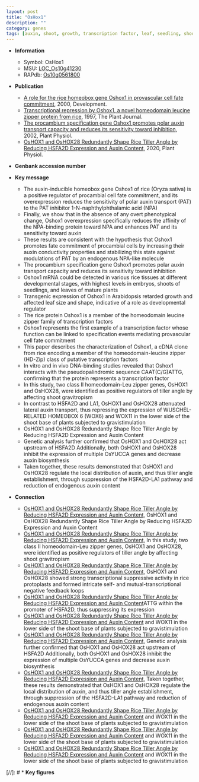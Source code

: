 ```yaml
---
layout: post
title: "OsHox1"
description: ""
category: genes
tags: [auxin, shoot, growth, transcription factor, leaf, seedling, shoot gravitropism, tiller, auxin transport, auxin biosynthesis, tiller angle]
---
```


* **Information**  
    + Symbol: OsHox1  
    + MSU: [LOC_Os10g41230](http://rice.plantbiology.msu.edu/cgi-bin/ORF_infopage.cgi?orf=LOC_Os10g41230)  
    + RAPdb: [Os10g0561800](http://rapdb.dna.affrc.go.jp/viewer/gbrowse_details/irgsp1?name=Os10g0561800)  

* **Publication**  
    + [A role for the rice homeobox gene Oshox1 in provascular cell fate commitment](http://www.ncbi.nlm.nih.gov/pubmed?term=A+role+for+the+rice+homeobox+gene+Oshox1+in+provascular+cell+fate+commitment%5BTitle%5D), 2000, Development.
    + [Transcriptional repression by Oshox1, a novel homeodomain leucine zipper protein from rice](http://www.ncbi.nlm.nih.gov/pubmed?term=Transcriptional+repression+by+Oshox1,+a+novel+homeodomain+leucine+zipper+protein+from+rice%5BTitle%5D), 1997, The Plant Journal.
    + [The procambium specification gene Oshox1 promotes polar auxin transport capacity and reduces its sensitivity toward inhibition](http://www.ncbi.nlm.nih.gov/pubmed?term=The+procambium+specification+gene+Oshox1+promotes+polar+auxin+transport+capacity+and+reduces+its+sensitivity+toward+inhibition%5BTitle%5D), 2002, Plant Physiol.
    + [OsHOX1 and OsHOX28 Redundantly Shape Rice Tiller Angle by Reducing HSFA2D Expression and Auxin Content](http://www.ncbi.nlm.nih.gov/pubmed?term=OsHOX1+and+OsHOX28+Redundantly+Shape+Rice+Tiller+Angle+by+Reducing+HSFA2D+Expression+and+Auxin+Content%5BTitle%5D), 2020, Plant Physiol.

* **Genbank accession number**  

* **Key message**  
    + The auxin-inducible homeobox gene Oshox1 of rice (Oryza sativa) is a positive regulator of procambial cell fate commitment, and its overexpression reduces the sensitivity of polar auxin transport (PAT) to the PAT inhibitor 1-N-naphthylphthalamic acid (NPA)
    + Finally, we show that in the absence of any overt phenotypical change, Oshox1 overexpression specifically reduces the affinity of the NPA-binding protein toward NPA and enhances PAT and its sensitivity toward auxin
    + These results are consistent with the hypothesis that Oshox1 promotes fate commitment of procambial cells by increasing their auxin conductivity properties and stabilizing this state against modulations of PAT by an endogenous NPA-like molecule
    + The procambium specification gene Oshox1 promotes polar auxin transport capacity and reduces its sensitivity toward inhibition
    + Oshox1 mRNA could be detected in various rice tissues at different developmental stages, with highest levels in embryos, shoots of seedlings, and leaves of mature plants
    + Transgenic expression of Oshox1 in Arabidopsis retarded growth and affected leaf size and shape, indicative of a role as developmental regulator
    + The rice protein Oshox1 is a member of the homeodomain leucine zipper family of transcription factors
    + Oshox1 represents the first example of a transcription factor whose function can be linked to specification events mediating provascular cell fate commitment
    + This paper describes the characterization of Oshox1, a cDNA clone from rice encoding a member of the homeodomain-leucine zipper (HD-Zip) class of putative transcription factors
    + In vitro and in vivo DNA-binding studies revealed that Oshox1 interacts with the pseudopalindromic sequence CAAT(C/G)ATTG, confirming that the protein represents a transcription factor
    + In this study, two class II homeodomain-Leu zipper genes, OsHOX1 and OsHOX28, were identified as positive regulators of tiller angle by affecting shoot gravitropism
    + In contrast to HSFA2D and LA1, OsHOX1 and OsHOX28 attenuated lateral auxin transport, thus repressing the expression of WUSCHEL-RELATED HOMEOBOX 6 (WOX6) and WOX11 in the lower side of the shoot base of plants subjected to gravistimulation
    + OsHOX1 and OsHOX28 Redundantly Shape Rice Tiller Angle by Reducing HSFA2D Expression and Auxin Content
    + Genetic analysis further confirmed that OsHOX1 and OsHOX28 act upstream of HSFA2D Additionally, both OsHOX1 and OsHOX28 inhibit the expression of multiple OsYUCCA genes and decrease auxin biosynthesis
    + Taken together, these results demonstrated that OsHOX1 and OsHOX28 regulate the local distribution of auxin, and thus tiller angle establishment, through suppression of the HSFA2D-LA1 pathway and reduction of endogenous auxin content

* **Connection**  
    + [OsHOX1 and OsHOX28 Redundantly Shape Rice Tiller Angle by Reducing HSFA2D Expression and Auxin Content](http://www.ncbi.nlm.nih.gov/pubmed?term=OsHOX1+and+OsHOX28+Redundantly+Shape+Rice+Tiller+Angle+by+Reducing+HSFA2D+Expression+and+Auxin+Content%5BTitle%5D), OsHOX1 and OsHOX28 Redundantly Shape Rice Tiller Angle by Reducing HSFA2D Expression and Auxin Content
    + [OsHOX1 and OsHOX28 Redundantly Shape Rice Tiller Angle by Reducing HSFA2D Expression and Auxin Content](http://www.ncbi.nlm.nih.gov/pubmed?term=OsHOX1+and+OsHOX28+Redundantly+Shape+Rice+Tiller+Angle+by+Reducing+HSFA2D+Expression+and+Auxin+Content%5BTitle%5D),  In this study, two class II homeodomain-Leu zipper genes, OsHOX1 and OsHOX28, were identified as positive regulators of tiller angle by affecting shoot gravitropism
    + [OsHOX1 and OsHOX28 Redundantly Shape Rice Tiller Angle by Reducing HSFA2D Expression and Auxin Content](http://www.ncbi.nlm.nih.gov/pubmed?term=OsHOX1+and+OsHOX28+Redundantly+Shape+Rice+Tiller+Angle+by+Reducing+HSFA2D+Expression+and+Auxin+Content%5BTitle%5D),  OsHOX1 and OsHOX28 showed strong transcriptional suppressive activity in rice protoplasts and formed intricate self- and mutual-transcriptional negative feedback loops
    + [OsHOX1 and OsHOX28 Redundantly Shape Rice Tiller Angle by Reducing HSFA2D Expression and Auxin Content](C/G)ATTG within the promoter of HSFA2D, thus suppressing its expression
    + [OsHOX1 and OsHOX28 Redundantly Shape Rice Tiller Angle by Reducing HSFA2D Expression and Auxin Content](WOX6) and WOX11 in the lower side of the shoot base of plants subjected to gravistimulation
    + [OsHOX1 and OsHOX28 Redundantly Shape Rice Tiller Angle by Reducing HSFA2D Expression and Auxin Content](http://www.ncbi.nlm.nih.gov/pubmed?term=OsHOX1+and+OsHOX28+Redundantly+Shape+Rice+Tiller+Angle+by+Reducing+HSFA2D+Expression+and+Auxin+Content%5BTitle%5D),  Genetic analysis further confirmed that OsHOX1 and OsHOX28 act upstream of HSFA2D Additionally, both OsHOX1 and OsHOX28 inhibit the expression of multiple OsYUCCA genes and decrease auxin biosynthesis
    + [OsHOX1 and OsHOX28 Redundantly Shape Rice Tiller Angle by Reducing HSFA2D Expression and Auxin Content](http://www.ncbi.nlm.nih.gov/pubmed?term=OsHOX1+and+OsHOX28+Redundantly+Shape+Rice+Tiller+Angle+by+Reducing+HSFA2D+Expression+and+Auxin+Content%5BTitle%5D),  Taken together, these results demonstrated that OsHOX1 and OsHOX28 regulate the local distribution of auxin, and thus tiller angle establishment, through suppression of the HSFA2D-LA1 pathway and reduction of endogenous auxin content
    + [OsHOX1 and OsHOX28 Redundantly Shape Rice Tiller Angle by Reducing HSFA2D Expression and Auxin Content](WOX6) and WOX11 in the lower side of the shoot base of plants subjected to gravistimulation
    + [OsHOX1 and OsHOX28 Redundantly Shape Rice Tiller Angle by Reducing HSFA2D Expression and Auxin Content](WOX6) and WOX11 in the lower side of the shoot base of plants subjected to gravistimulation
    + [OsHOX1 and OsHOX28 Redundantly Shape Rice Tiller Angle by Reducing HSFA2D Expression and Auxin Content](WOX6) and WOX11 in the lower side of the shoot base of plants subjected to gravistimulation

[//]: # * **Key figures**  



